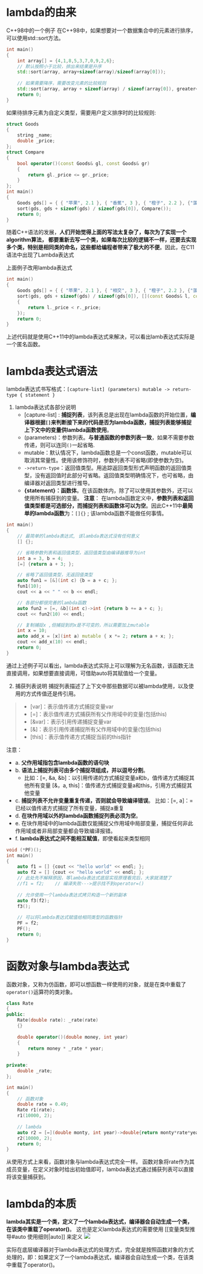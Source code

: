 # lambda的由来
C++98中的一个例子
在C++98中，如果想要对一个数据集合中的元素进行排序，可以使用std::sort方法。

```cpp
int main()  
{  
    int array[] = {4,1,8,5,3,7,0,9,2,6};  
    // 默认按照小于比较，排出来结果是升序  
    std::sort(array, array+sizeof(array)/sizeof(array[0]));  
    
    // 如果需要降序，需要改变元素的比较规则  
    std::sort(array, array + sizeof(array) / sizeof(array[0]), greater<int>());  
    return 0;  
}
```
如果待排序元素为自定义类型，需要用户定义排序时的比较规则:
```cpp
struct Goods
{
    string _name;
    double _price;
};
struct Compare
{
    bool operator()(const Goods& gl, const Goods& gr)
    {
        return gl._price <= gr._price;
    }
};
int main()
{
    Goods gds[] = { { "苹果", 2.1 }, { "香蕉", 3 }, { "橙子", 2.2 }, {"菠萝", 1.5} };
    sort(gds, gds + sizeof(gds) / sizeof(gds[0]), Compare());
    return 0;
}
```
随着C++语法的发展，**人们开始觉得上面的写法太复杂了，每次为了实现一个algorithm算法， 都要重新去写一个类，如果每次比较的逻辑不一样，还要去实现多个类，特别是相同类的命名，这些都给编程者带来了极大的不便**。因此，在C11语法中出现了Lambda表达式

上面例子改用lambda表达式
```cpp
int main()  
{  
    Goods gds[] = { { "苹果", 2.1 }, { "相交", 3 }, { "橙子", 2.2 }, {"菠萝", 1.5} };  
    sort(gds, gds + sizeof(gds) / sizeof(gds[0]), [](const Goods& l, const Goods& r)->bool  
    {  
        return l._price < r._price;  
    });  
    return 0;  
}
```
上述代码就是使用C++11中的lambda表达式来解决，可以看出lamb表达式实际是一个匿名函数。

# lambda表达式语法
lambda表达式书写格式：`[capture-list] (parameters) mutable -> return-type { statement }`
1. lambda表达式各部分说明
	- [capture-list] : **捕捉列表**，该列表总是出现在lambda函数的开始位置，**编译器根据`[]`来判断接下来的代码是否为lambda函数，捕捉列表能够捕捉上下文中的变量供lambda函数使用**。 
	- (parameters)：参数列表。**与普通函数的参数列表一致**，如果不需要参数传递，则可以连同`()`一起省略.
	- mutable：默认情况下，lambda函数总是一个const函数，mutable可以取消其常量性。使用该修饰符时，参数列表不可省略(即使参数为空)。
	- `->return-type`：返回值类型。用追踪返回类型形式声明函数的返回值类型，没有返回值时此部分可省略。返回值类型明确情况下，也可省略，由编译器对返回类型进行推导。
	- **{statement}：函数体**。在该函数体内，除了可以使用其参数外，还可以使用所有捕获到的变量。 
**注意**：  在lambda函数定义中，**参数列表和返回值类型都是可选部分，而捕捉列表和函数体可以为空**。因此C++11中**最简单的lambda函数**为：`[]{}` ; 该lambda函数不能做任何事情。

```cpp
int main()
{
    // 最简单的lambda表达式, 该lambda表达式没有任何意义
    [] {};

    // 省略参数列表和返回值类型，返回值类型由编译器推导为int 
    int a = 3, b = 4;
    [=] {return a + 3; };

    // 省略了返回值类型，无返回值类型
    auto fun1 = [&](int c) {b = a + c; };
    fun1(10);
    cout << a << " " << b << endl;

    // 各部分都很完善的lambda函数
    auto fun2 = [=, &b](int c)->int {return b += a + c; };
    cout << fun2(10) << endl;

    // 复制捕捉x ,但捕捉到的x是不可变的，所以需要加上mutable
    int x = 10;
    auto add_x = [x](int a) mutable { x *= 2; return a + x; };
    cout << add_x(10) << endl;
    return 0;
}
```
通过上述例子可以看出，lambda表达式实际上可以理解为无名函数，该函数无法直接调用，如果想要直接调用，可借助auto将其赋值给一个变量。

2. 捕获列表说明
捕捉列表描述了上下文中那些数据可以被lambda使用，以及使用的方式传值还是传引用。
>- [var]：表示值传递方式捕捉变量var
>- [=]：表示值传递方式捕获所有父作用域中的变量(包括this) 
>- [&var]：表示引用传递捕捉变量var
>- [&]：表示引用传递捕捉所有父作用域中的变量(包括this) 
>- [this]：表示值传递方式捕捉当前的this指针

注意：
- a. **父作用域指包含lambda函数的语句块**
- b. **语法上捕捉列表可由多个捕捉项组成，并以逗号分割**。
	- 比如：[=, &a, &b]：以引用传递的方式捕捉变量a和b，值传递方式捕捉其他所有变量 [&，a, this]：值传递方式捕捉变量a和this，引用方式捕捉其他变量 
- c. **捕捉列表不允许变量重复传递，否则就会导致编译错误**。 比如：[=, a]：=已经以值传递方式捕捉了所有变量，捕捉a重复
- d.  **在块作用域以外的lambda函数捕捉列表必须为空**。
- e. 在块作用域中的lambda函数仅能捕捉父作用域中局部变量，捕捉任何非此作用域或者非局部变量都会导致编译报错。
- f. **lambda表达式之间不能相互赋值**，即使看起来类型相同

```cpp
void (*PF)();
int main()
{
	auto f1 = [] {cout << "hello world" << endl; };
	auto f2 = [] {cout << "hello world" << endl; };
	// 此处先不解释原因，等lambda表达式底层实现原理看完后，大家就清楚了 
	//f1 = f2;    // 编译失败--->提示找不到operator=()
	
	// 允许使用一个lambda表达式拷贝构造一个新的副本 
	auto f3(f2);
	f3();
	
	// 可以将lambda表达式赋值给相同类型的函数指针 
	PF = f2;
	PF();
	return 0;
}
```

# 函数对象与lambda表达式
函数对象，又称为仿函数，即可以想函数一样使用的对象，就是在类中重载了`operator()`运算符的类对象。
```cpp
class Rate 
{
public:
	Rate(double rate): _rate(rate) 
    {}
    
	double operator()(double money, int year) 
    { 
	    return money * _rate * year;
	}
    
private:
	double _rate; 
};

int main() 
{
	// 函数对象
	double rate = 0.49; 
	Rate r1(rate);
	r1(10000, 2); 
	
	// lambda
	auto r2 = [=](double monty, int year)->double{return monty*rate*year; }; 
	r2(10000, 2);
	return 0;
}
```
从使用方式上来看，函数对象与lambda表达式完全一样。
函数对象将rate作为其成员变量，在定义对象时给出初始值即可，lambda表达式通过捕获列表可以直接将该变量捕获到。


# lambda的本质
**lambda其实是一个类，定义了一个lambda表达式，编译器会自动生成一个类，在该类中重载了operator()**。  这也是定义lambda表达式的需要使用 [[变量类型推导#auto 使用细则|auto]] 来定义
![](https://image-1311137268.cos.ap-chengdu.myqcloud.com/SiYuan/20230323201505.png)

实际在底层编译器对于lambda表达式的处理方式，完全就是按照函数对象的方式处理的，即：如果定义了一个lambda表达式，编译器会自动生成一个类，在该类中重载了operator()。